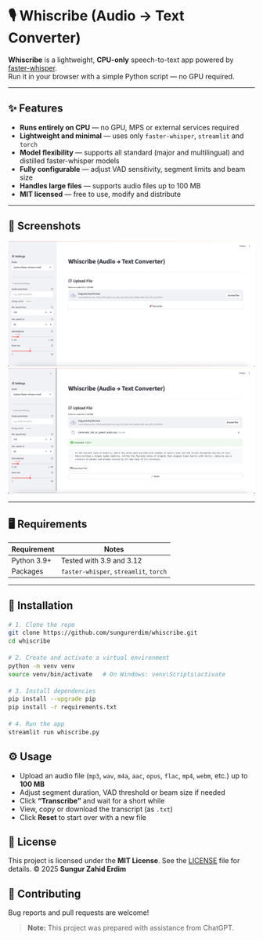 # 🎙️ Whiscribe (Audio → Text Converter)

**Whiscribe** is a lightweight, **CPU-only** speech-to-text app powered by [faster-whisper](https://github.com/SYSTRAN/faster-whisper).  
Run it in your browser with a simple Python script — no GPU required.

---

## ✨ Features

- **Runs entirely on CPU** — no GPU, MPS or external services required
- **Lightweight and minimal** — uses only `faster-whisper`, `streamlit` and `torch`  
- **Model flexibility** — supports all standard (major and multilingual) and distilled faster-whisper models
- **Fully configurable** — adjust VAD sensitivity, segment limits and beam size
- **Handles large files** — supports audio files up to 100 MB
- **MIT licensed** — free to use, modify and distribute

---

## 📸 Screenshots

![screenshot 1](./screenshots/1.png)
![screenshot 2](./screenshots/2.png)

---

## 🖥️ Requirements

| Requirement  | Notes                                  |
|--------------|----------------------------------------|
| Python 3.9+  | Tested with 3.9 and 3.12               |
| Packages     | `faster-whisper`, `streamlit`, `torch` |

---

## 🚀 Installation

```bash
# 1. Clone the repo
git clone https://github.com/sungurerdim/whiscribe.git
cd whiscribe

# 2. Create and activate a virtual environment
python -m venv venv
source venv/bin/activate   # On Windows: venv\Scripts\activate

# 3. Install dependencies
pip install --upgrade pip
pip install -r requirements.txt

# 4. Run the app
streamlit run whiscribe.py
```

## ⚙️ Usage
- Upload an audio file (`mp3`, `wav`, `m4a`, `aac`, `opus`, `flac`, `mp4`, `webm`, etc.) up to **100 MB**
- Adjust segment duration, VAD threshold or beam size if needed
- Click **“Transcribe”** and wait for a short while
- View, copy or download the transcript (as `.txt`)
- Click **Reset** to start over with a new file

## 📝 License
This project is licensed under the **MIT License**.
See the [LICENSE](LICENSE) file for details.
© 2025 **Sungur Zahid Erdim**

## 🤝 Contributing
Bug reports and pull requests are welcome!

> **Note:** This project was prepared with assistance from ChatGPT.